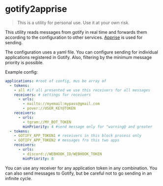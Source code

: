 # gotify2apprise

> This is a utility for personal use. Use it at your own risk.

This utility reads messages from gotify in real time and forwards them according to the configuration to other services. [Apprise](https://github.com/caronc/apprise) is used for sending.

The configuration uses a yaml file. You can configure sending for individual applications registered in Gotify. Also, filtering by the minimum message priority is possible.

Example config:

```yaml
applications: #root of config, mus be array of
  - tokens:
    - all #if all presented we use this receivers for all messages
    receivers: # settings for receivers
      - urls:
        - mailto://myemail:mypass@gmail.com
        - pover://USER_KEY@TOKEN
    receivers:
      - urls:
        - tgram://MY_BOT_TOKEN
        minPriority: 4 #send message only for "warning@ and greater
  - tokens:
    - GOTIFY_APP_TOKEN1 # receivers in this block process only
    - GOTIFY_APP_TOKEN2 # messages fro this two apps
    receivers:
      - urls:
        - discord://WEBHOOK_ID/WEBHOOK_TOKEN
        minPriority: 8
```

You can use any receiver for any application token in any combination. You can also send messages to Gotify, but be careful not to go sending in an infinite cycle.